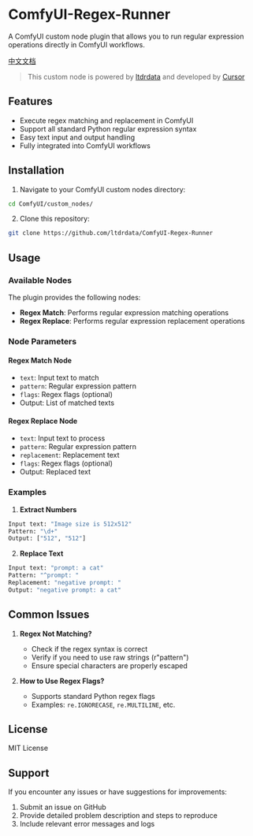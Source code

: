 # ComfyUI-Regex-Runner

A ComfyUI custom node plugin that allows you to run regular expression operations directly in ComfyUI workflows.

[中文文档](README_CN.md)

> This custom node is powered by [ltdrdata](https://github.com/ltdrdata) and developed by [Cursor](https://cursor.sh/)

## Features

- Execute regex matching and replacement in ComfyUI
- Support all standard Python regular expression syntax
- Easy text input and output handling
- Fully integrated into ComfyUI workflows

## Installation

1. Navigate to your ComfyUI custom nodes directory:

```bash
cd ComfyUI/custom_nodes/
```

2. Clone this repository:

```bash
git clone https://github.com/ltdrdata/ComfyUI-Regex-Runner
```

## Usage

### Available Nodes

The plugin provides the following nodes:

- **Regex Match**: Performs regular expression matching operations
- **Regex Replace**: Performs regular expression replacement operations

### Node Parameters

#### Regex Match Node
- `text`: Input text to match
- `pattern`: Regular expression pattern
- `flags`: Regex flags (optional)
- Output: List of matched texts

#### Regex Replace Node
- `text`: Input text to process
- `pattern`: Regular expression pattern
- `replacement`: Replacement text
- `flags`: Regex flags (optional)
- Output: Replaced text

### Examples

1. **Extract Numbers**
```python
Input text: "Image size is 512x512"
Pattern: "\d+"
Output: ["512", "512"]
```

2. **Replace Text**
```python
Input text: "prompt: a cat"
Pattern: "^prompt: "
Replacement: "negative prompt: "
Output: "negative prompt: a cat"
```

## Common Issues

1. **Regex Not Matching?**
   - Check if the regex syntax is correct
   - Verify if you need to use raw strings (r"pattern")
   - Ensure special characters are properly escaped

2. **How to Use Regex Flags?**
   - Supports standard Python regex flags
   - Examples: `re.IGNORECASE`, `re.MULTILINE`, etc.



## License

MIT License

## Support

If you encounter any issues or have suggestions for improvements:

1. Submit an issue on GitHub
2. Provide detailed problem description and steps to reproduce
3. Include relevant error messages and logs
